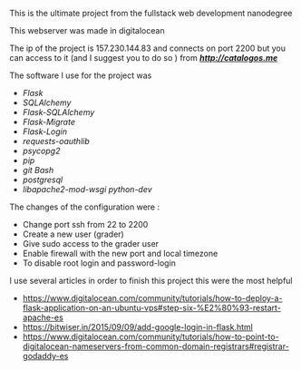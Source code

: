 This is the ultimate project from the fullstack web development nanodegree

This webserver was made in digitalocean 

The ip of the project is 157.230.144.83 and connects on port 2200
but you can access to it (and I suggest you to do so ) from _**http://catalogos.me**_


The software I use for the project was 
* _Flask_
* _SQLAlchemy_
* _Flask-SQLAlchemy_
* _Flask-Migrate_
* _Flask-Login_
* _requests-oauthlib_
* _psycopg2_
* _pip_
* _git Bash_
* _postgresql_ 
* _libapache2-mod-wsgi python-dev_


The changes of the configuration were :
* Change port ssh from 22 to 2200
* Create a new user (grader)
* Give sudo access to the grader user
* Enable firewall with the new port and local timezone
* To disable root login and password-login

I use several articles in order to finish this project this were the most helpful
* https://www.digitalocean.com/community/tutorials/how-to-deploy-a-flask-application-on-an-ubuntu-vps#step-six-%E2%80%93-restart-apache-es
* https://bitwiser.in/2015/09/09/add-google-login-in-flask.html
* https://www.digitalocean.com/community/tutorials/how-to-point-to-digitalocean-nameservers-from-common-domain-registrars#registrar-godaddy-es




